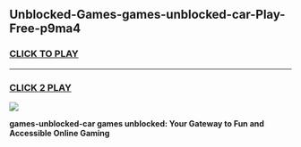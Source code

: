
## Unblocked-Games-games-unblocked-car-Play-Free-p9ma4
<h3>
<a href="https://premium76.site?title=games-unblocked-car&ref=09A">CLICK TO PLAY</a></h3>
<hr>

<h3>
<a href="https://premium76.site?title=games-unblocked-car&ref=09A">CLICK 2 PLAY</a>
  
</h3>

<a href="https://premium76.site?title=games-unblocked-car&ref=09A"><img src="https://clearcache.store/games.png"></a>


**games-unblocked-car games unblocked: Your Gateway to Fun and Accessible Online Gaming**
